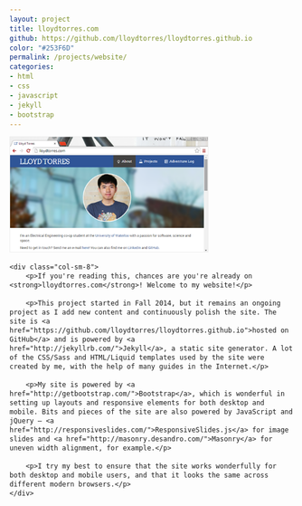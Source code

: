 ```yaml
---
layout: project
title: lloydtorres.com
github: https://github.com/lloydtorres/lloydtorres.github.io
color: "#253F6D"
permalink: /projects/website/
categories:
- html
- css
- javascript
- jekyll
- bootstrap
---
```


<div class="row">
    <div class="col-sm-4">
        <img src="/images/projects/website/website.png" width="350px" title="lloydtorres.com" alt="lloydtorres.com" style="border: 1px solid #EEEEEE;"/>
    </div>

    <div class="col-sm-8">
        <p>If you're reading this, chances are you're already on <strong>lloydtorres.com</strong>! Welcome to my website!</p>

        <p>This project started in Fall 2014, but it remains an ongoing project as I add new content and continuously polish the site. The site is <a href="https://github.com/lloydtorres/lloydtorres.github.io">hosted on GitHub</a> and is powered by <a href="http://jekyllrb.com/">Jekyll</a>, a static site generator. A lot of the CSS/Sass and HTML/Liquid templates used by the site were created by me, with the help of many guides in the Internet.</p>

        <p>My site is powered by <a href="http://getbootstrap.com/">Bootstrap</a>, which is wonderful in setting up layouts and responsive elements for both desktop and mobile. Bits and pieces of the site are also powered by JavaScript and jQuery — <a href="http://responsiveslides.com/">ResponsiveSlides.js</a> for image slides and <a href="http://masonry.desandro.com/">Masonry</a> for uneven width alignment, for example.</p>

        <p>I try my best to ensure that the site works wonderfully for both desktop and mobile users, and that it looks the same across different modern browsers.</p>
    </div>
</div>